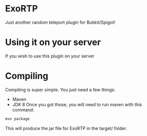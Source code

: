 # ExoRTP
Just another random teleport plugin for Bukkit/Spigot!

# Using it on your server
If you wish to use this plugin on your server
# Compiling
Compiling is super simple. You just need a few things:
  * Maven
  * JDK 8
 Once you got those, you will need to run maven with this command:
 ```bash
 mvn package
 ```
 This will produce the jar file for ExoRTP in the target/ folder.